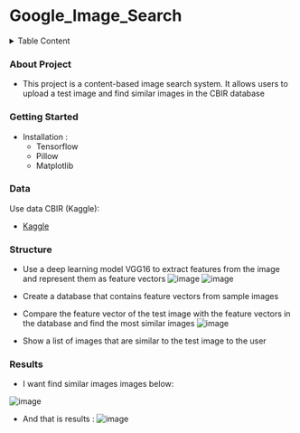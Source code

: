 # Google_Image_Search
<details>
  <summary>Table Content</summary>

  1. [About Project](#about-project)
  2. [Getting Started](#getting-started)
     - [Installation](#installation)
  3. [Data](#data)
  4. [Structure](@structure)
  5. [Results](#results)

</details>

### About Project <a name="about-project"></a>
- This project is a content-based image search system. It allows users to upload a test image and find similar images in the CBIR database

### Getting Started <a name="getting-started"></a>
- Installation<a name = "installation"></a> :
    + Tensorflow
    + Pillow
    + Matplotlib
### Data <a name="data"></a>
Use data CBIR (Kaggle):
- [Kaggle](https://www.kaggle.com/datasets/theaayushbajaj/cbir-dataset)
### Structure <a name="structure"></a>
- Use a deep learning model VGG16 to extract features from the image and represent them as feature vectors
![image](https://github.com/Bin2601/Google_Image_Search/assets/106230362/1f8eb772-24a7-40af-8f0d-1c48a6be44d3)
![image](https://github.com/Bin2601/Google_Image_Search/assets/106230362/831ec156-31f3-433f-8308-485f508abbb6)

- Create a database that contains feature vectors from sample images
- Compare the feature vector of the test image with the feature vectors in the database and find the most similar images
![image](https://global-uploads.webflow.com/5ef788f07804fb7d78a4127a/623c68cda43982d04d80a752_Engati-Euclidean-distance%20(1).jpg)
- Show a list of images that are similar to the test image to the user
### Results <a name="results"></a>
- I want find similar images images below:

![image](https://github.com/Bin2601/Google_Image_Search/assets/106230362/7f7a60fc-bd95-4875-993c-3764d8cb9a57)
- And that is results :
![image](https://github.com/Bin2601/Google_Image_Search/assets/106230362/f4b7b942-4451-490b-8748-afde3cf1d2d7)
